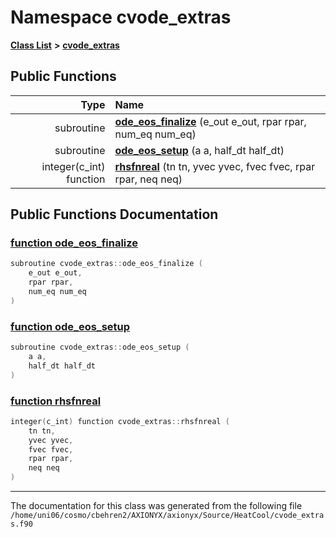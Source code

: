 
# Namespace cvode\_extras


[**Class List**](annotated.md) **>** [**cvode\_extras**](namespacecvode__extras.md)




















## Public Functions

| Type | Name |
| ---: | :--- |
|  subroutine | [**ode\_eos\_finalize**](namespacecvode__extras.md#function-ode-eos-finalize) (e\_out e\_out, rpar rpar, num\_eq num\_eq) <br> |
|  subroutine | [**ode\_eos\_setup**](namespacecvode__extras.md#function-ode-eos-setup) (a a, half\_dt half\_dt) <br> |
|  integer(c\_int) function | [**rhsfnreal**](namespacecvode__extras.md#function-rhsfnreal) (tn tn, yvec yvec, fvec fvec, rpar rpar, neq neq) <br> |








## Public Functions Documentation


### <a href="#function-ode-eos-finalize" id="function-ode-eos-finalize">function ode\_eos\_finalize </a>


```cpp
subroutine cvode_extras::ode_eos_finalize (
    e_out e_out,
    rpar rpar,
    num_eq num_eq
) 
```



### <a href="#function-ode-eos-setup" id="function-ode-eos-setup">function ode\_eos\_setup </a>


```cpp
subroutine cvode_extras::ode_eos_setup (
    a a,
    half_dt half_dt
) 
```



### <a href="#function-rhsfnreal" id="function-rhsfnreal">function rhsfnreal </a>


```cpp
integer(c_int) function cvode_extras::rhsfnreal (
    tn tn,
    yvec yvec,
    fvec fvec,
    rpar rpar,
    neq neq
) 
```



------------------------------
The documentation for this class was generated from the following file `/home/uni06/cosmo/cbehren2/AXIONYX/axionyx/Source/HeatCool/cvode_extras.f90`